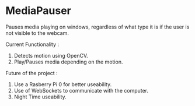 # MediaPauser
Pauses media playing on windows, regardless of what type it is if the user is not visible to the webcam. 

Current Functionality : 
1. Detects motion using OpenCV. 
2. Play/Pauses media depending on the motion.

Future of the project : 
1. Use a Rasberry Pi 0 for better useability.
2. Use of WebSockets to communicate with the computer.
3. Night Time useability.
